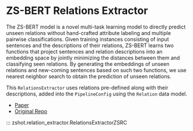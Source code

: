 # ZS-BERT Relations Extractor

The ZS-BERT model is a novel multi-task learning model to directly predict unseen relations without hand-crafted attribute labeling and multiple pairwise classifications. Given training instances consisting of input sentences and the descriptions of their relations, ZS-BERT learns two functions that project sentences and relation descriptions into an embedding space by jointly minimizing the distances between them and classifying seen relations. By generating the embeddings of unseen relations and new-coming sentences based on such two functions, we use nearest neighbor search to obtain the prediction of unseen relations.

This `RelationsExtractor` uses relations pre-defined along with their descriptions, added into the `PipelineConfig` using the `Relation` data model.

- [Paper](https://arxiv.org/abs/2104.04697)
- [Original Repo](https://github.com/dinobby/ZS-BERT)

::: zshot.relation_extractor.RelationsExtractorZSRC